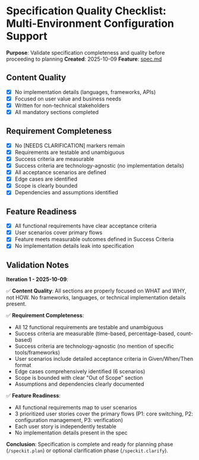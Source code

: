 # Specification Quality Checklist: Multi-Environment Configuration Support

**Purpose**: Validate specification completeness and quality before proceeding to planning
**Created**: 2025-10-09
**Feature**: [spec.md](../spec.md)

## Content Quality

- [x] No implementation details (languages, frameworks, APIs)
- [x] Focused on user value and business needs
- [x] Written for non-technical stakeholders
- [x] All mandatory sections completed

## Requirement Completeness

- [x] No [NEEDS CLARIFICATION] markers remain
- [x] Requirements are testable and unambiguous
- [x] Success criteria are measurable
- [x] Success criteria are technology-agnostic (no implementation details)
- [x] All acceptance scenarios are defined
- [x] Edge cases are identified
- [x] Scope is clearly bounded
- [x] Dependencies and assumptions identified

## Feature Readiness

- [x] All functional requirements have clear acceptance criteria
- [x] User scenarios cover primary flows
- [x] Feature meets measurable outcomes defined in Success Criteria
- [x] No implementation details leak into specification

## Validation Notes

**Iteration 1 - 2025-10-09**:

✅ **Content Quality**: All sections are properly focused on WHAT and WHY, not HOW. No frameworks, languages, or technical implementation details present.

✅ **Requirement Completeness**:
- All 12 functional requirements are testable and unambiguous
- Success criteria are measurable (time-based, percentage-based, count-based)
- Success criteria are technology-agnostic (no mention of specific tools/frameworks)
- User scenarios include detailed acceptance criteria in Given/When/Then format
- Edge cases comprehensively identified (6 scenarios)
- Scope is bounded with clear "Out of Scope" section
- Assumptions and dependencies clearly documented

✅ **Feature Readiness**:
- All functional requirements map to user scenarios
- 3 prioritized user stories cover the primary flows (P1: core switching, P2: configuration management, P3: verification)
- Each user story is independently testable
- No implementation details present in the spec

**Conclusion**: Specification is complete and ready for planning phase (`/speckit.plan`) or optional clarification phase (`/speckit.clarify`).
